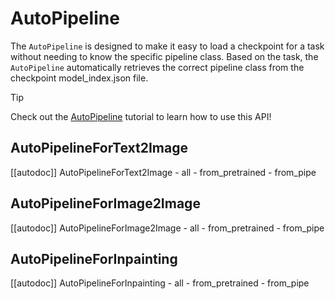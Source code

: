 <!--Copyright 2024 The HuggingFace Team. All rights reserved.

Licensed under the Apache License, Version 2.0 (the "License"); you may not use this file except in compliance with
the License. You may obtain a copy of the License at

http://www.apache.org/licenses/LICENSE-2.0

Unless required by applicable law or agreed to in writing, software distributed under the License is distributed on
an "AS IS" BASIS, WITHOUT WARRANTIES OR CONDITIONS OF ANY KIND, either express or implied. See the License for the
specific language governing permissions and limitations under the License.
-->

# AutoPipeline

The `AutoPipeline` is designed to make it easy to load a checkpoint for a task without needing to know the specific pipeline class. Based on the task, the `AutoPipeline` automatically retrieves the correct pipeline class from the checkpoint model_index.json file.

> [!TIP]
> Check out the [AutoPipeline](../../tutorials/autopipeline) tutorial to learn how to use this API!

## AutoPipelineForText2Image

[[autodoc]] AutoPipelineForText2Image
	- all
	- from_pretrained
	- from_pipe

## AutoPipelineForImage2Image

[[autodoc]] AutoPipelineForImage2Image
	- all
	- from_pretrained
	- from_pipe

## AutoPipelineForInpainting

[[autodoc]] AutoPipelineForInpainting
	- all
	- from_pretrained
	- from_pipe
